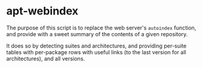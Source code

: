 # apt-webindex

The purpose of this script is to replace the web server's `autoindex`
function, and provide with a sweet summary of the contents of a given
repository.

It does so by detecting suites and architectures, and providing
per-suite tables with per-package rows with useful links (to the last
version for all architectures), and all versions.
